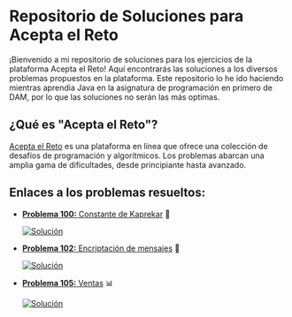# Repositorio de Soluciones para Acepta el Reto

¡Bienvenido a mi repositorio de soluciones para los ejercicios de la plataforma Acepta el Reto! Aquí encontrarás las soluciones a los diversos problemas propuestos en la plataforma. Este repositorio lo he ido haciendo mientras aprendia Java en la asignatura de programación en primero de DAM, por lo que las soluciones no serán las más optimas. 

## ¿Qué es "Acepta el Reto"?

[Acepta el Reto](https://acepta-el-reto.com/) es una plataforma en línea que ofrece una colección de desafíos de programación y algorítmicos. Los problemas abarcan una amplia gama de dificultades, desde principiante hasta avanzado.

## Enlaces a los problemas resueltos:

- [**Problema 100:** Constante de Kaprekar](https://aceptaelreto.com/problem/statement.php?id=100) 🔢

  [![Solución](https://img.shields.io/badge/Soluci%C3%B3n-9cf?style=flat)](https://github.com/PabloTaber/Acepta-el-Reto/blob/aa0371082525227dec022c306dc1a291b509d429/100%20-%20Constante%20de%20Kaprekar/A100.java)
- [**Problema 102:** Encriptación de mensajes](https://aceptaelreto.com/problem/statement.php?id=102) 🔐 

  [![Solución](https://img.shields.io/badge/Soluci%C3%B3n-9cf?style=flat)](https://github.com/PabloTaber/Acepta-el-Reto/blob/1830db477f694a022de5213f87afb1ab15c61921/102%20-%20Encriptaci%C3%B3n%20Mensajes/A102.java)

- [**Problema 105:** Ventas](https://aceptaelreto.com/problem/statement.php?id=105) 📊

  [![Solución](https://img.shields.io/badge/Soluci%C3%B3n-9cf?style=flat)](https://github.com/PabloTaber/Acepta-el-Reto/blob/feb0cf5fe8d8798c238ac53539308d628eacbab3/105%20-%20Ventas/A105.java)
